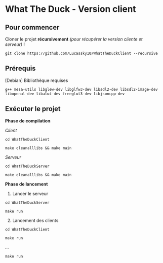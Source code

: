 # What The Duck - Version client

## Pour commencer

Cloner le projet **récursivement** *(pour récupérer la version cliente et serveur)* !

`git clone https://github.com/Lucassky10/WhatTheDuckClient --recursive`

## Prérequis

[Debian] Bibliothèque requises

`g++ mesa-utils libglew-dev libglfw3-dev libsdl2-dev libsdl2-image-dev libopenal-dev libalut-dev freeglut3-dev libjsoncpp-dev`

## Exécuter le projet

**Phase de compilation**

*Client*

`cd WhatTheDuckClient`

`make cleanalllibs && make main`

*Serveur*

`cd WhatTheDuckServer`

`make cleanalllibs && make main`

**Phase de lancement**

1. Lancer le serveur

`cd WhatTheDuckServer`

`make run`

2. Lancement des clients

`cd WhatTheDuckClient`

`make run`

...

`make run`